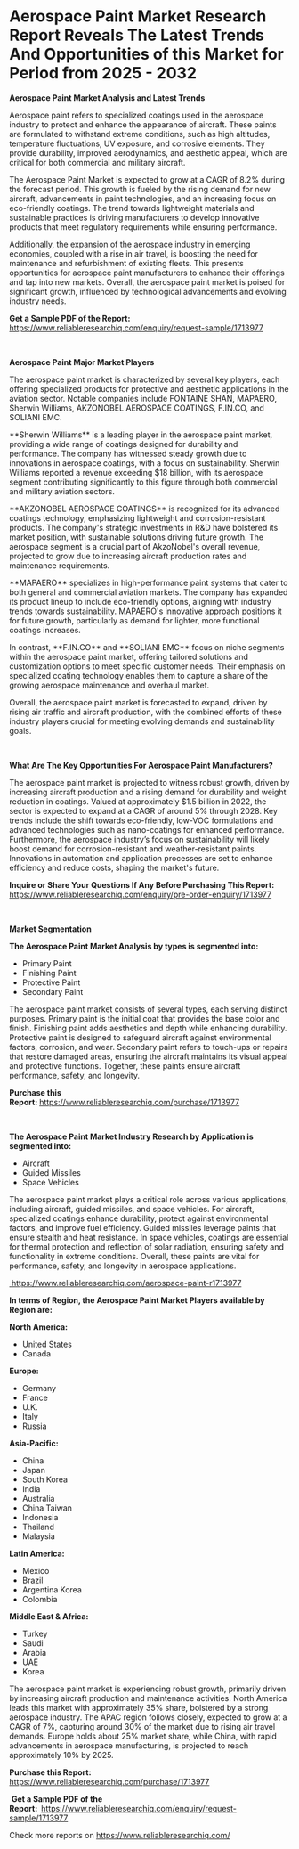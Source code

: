 <p><h1>Aerospace Paint Market Research Report Reveals The Latest Trends And Opportunities of this Market for Period from 2025 - 2032</h1></p><p><strong>Aerospace Paint Market Analysis and Latest Trends</strong></p>
<p><p>Aerospace paint refers to specialized coatings used in the aerospace industry to protect and enhance the appearance of aircraft. These paints are formulated to withstand extreme conditions, such as high altitudes, temperature fluctuations, UV exposure, and corrosive elements. They provide durability, improved aerodynamics, and aesthetic appeal, which are critical for both commercial and military aircraft.</p><p>The Aerospace Paint Market is expected to grow at a CAGR of 8.2% during the forecast period. This growth is fueled by the rising demand for new aircraft, advancements in paint technologies, and an increasing focus on eco-friendly coatings. The trend towards lightweight materials and sustainable practices is driving manufacturers to develop innovative products that meet regulatory requirements while ensuring performance. </p><p>Additionally, the expansion of the aerospace industry in emerging economies, coupled with a rise in air travel, is boosting the need for maintenance and refurbishment of existing fleets. This presents opportunities for aerospace paint manufacturers to enhance their offerings and tap into new markets. Overall, the aerospace paint market is poised for significant growth, influenced by technological advancements and evolving industry needs.</p></p>
<p><strong>Get a Sample PDF of the Report:&nbsp;</strong> <a href="https://www.reliableresearchiq.com/enquiry/request-sample/1713977?utm_campaign=904&utm_medium=2&utm_source=Github&utm_content=ia&utm_term=11012025&utm_id=aerospace-paint">https://www.reliableresearchiq.com/enquiry/request-sample/1713977</a></p>
<p>&nbsp;</p>
<p><strong>Aerospace Paint Major Market Players</strong></p>
<p><p>The aerospace paint market is characterized by several key players, each offering specialized products for protective and aesthetic applications in the aviation sector. Notable companies include FONTAINE SHAN, MAPAERO, Sherwin Williams, AKZONOBEL AEROSPACE COATINGS, F.IN.CO, and SOLIANI EMC.</p><p>**Sherwin Williams** is a leading player in the aerospace paint market, providing a wide range of coatings designed for durability and performance. The company has witnessed steady growth due to innovations in aerospace coatings, with a focus on sustainability. Sherwin Williams reported a revenue exceeding $18 billion, with its aerospace segment contributing significantly to this figure through both commercial and military aviation sectors.</p><p>**AKZONOBEL AEROSPACE COATINGS** is recognized for its advanced coatings technology, emphasizing lightweight and corrosion-resistant products. The company's strategic investments in R&D have bolstered its market position, with sustainable solutions driving future growth. The aerospace segment is a crucial part of AkzoNobel's overall revenue, projected to grow due to increasing aircraft production rates and maintenance requirements.</p><p>**MAPAERO** specializes in high-performance paint systems that cater to both general and commercial aviation markets. The company has expanded its product lineup to include eco-friendly options, aligning with industry trends towards sustainability. MAPAERO's innovative approach positions it for future growth, particularly as demand for lighter, more functional coatings increases.</p><p>In contrast, **F.IN.CO** and **SOLIANI EMC** focus on niche segments within the aerospace paint market, offering tailored solutions and customization options to meet specific customer needs. Their emphasis on specialized coating technology enables them to capture a share of the growing aerospace maintenance and overhaul market.</p><p>Overall, the aerospace paint market is forecasted to expand, driven by rising air traffic and aircraft production, with the combined efforts of these industry players crucial for meeting evolving demands and sustainability goals.</p></p>
<p>&nbsp;</p>
<p><strong>What Are The Key Opportunities For Aerospace Paint Manufacturers?</strong></p>
<p><p>The aerospace paint market is projected to witness robust growth, driven by increasing aircraft production and a rising demand for durability and weight reduction in coatings. Valued at approximately $1.5 billion in 2022, the sector is expected to expand at a CAGR of around 5% through 2028. Key trends include the shift towards eco-friendly, low-VOC formulations and advanced technologies such as nano-coatings for enhanced performance. Furthermore, the aerospace industry’s focus on sustainability will likely boost demand for corrosion-resistant and weather-resistant paints. Innovations in automation and application processes are set to enhance efficiency and reduce costs, shaping the market's future.</p></p>
<p><strong>Inquire or Share Your Questions If Any Before Purchasing This Report:</strong> <a href="https://www.reliableresearchiq.com/enquiry/pre-order-enquiry/1713977?utm_campaign=904&utm_medium=2&utm_source=Github&utm_content=ia&utm_term=11012025&utm_id=aerospace-paint">https://www.reliableresearchiq.com/enquiry/pre-order-enquiry/1713977</a></p>
<p>&nbsp;</p>
<p><strong>Market Segmentation</strong></p>
<p><strong>The Aerospace Paint Market Analysis by types is segmented into:</strong></p>
<p><ul><li>Primary Paint</li><li>Finishing Paint</li><li>Protective Paint</li><li>Secondary Paint</li></ul></p>
<p><p>The aerospace paint market consists of several types, each serving distinct purposes. Primary paint is the initial coat that provides the base color and finish. Finishing paint adds aesthetics and depth while enhancing durability. Protective paint is designed to safeguard aircraft against environmental factors, corrosion, and wear. Secondary paint refers to touch-ups or repairs that restore damaged areas, ensuring the aircraft maintains its visual appeal and protective functions. Together, these paints ensure aircraft performance, safety, and longevity.</p></p>
<p><strong>Purchase this Report:&nbsp;</strong><a href="https://www.reliableresearchiq.com/purchase/1713977?utm_campaign=904&utm_medium=2&utm_source=Github&utm_content=ia&utm_term=11012025&utm_id=aerospace-paint">https://www.reliableresearchiq.com/purchase/1713977</a></p>
<p>&nbsp;</p>
<p><strong>The Aerospace Paint Market Industry Research by Application is segmented into:</strong></p>
<p><ul><li>Aircraft</li><li>Guided Missiles</li><li>Space Vehicles</li></ul></p>
<p><p>The aerospace paint market plays a critical role across various applications, including aircraft, guided missiles, and space vehicles. For aircraft, specialized coatings enhance durability, protect against environmental factors, and improve fuel efficiency. Guided missiles leverage paints that ensure stealth and heat resistance. In space vehicles, coatings are essential for thermal protection and reflection of solar radiation, ensuring safety and functionality in extreme conditions. Overall, these paints are vital for performance, safety, and longevity in aerospace applications.</p></p>
<p><a href="https://www.reliableresearchiq.com/aerospace-paint-r1713977?utm_campaign=904&utm_medium=2&utm_source=Github&utm_content=ia&utm_term=11012025&utm_id=aerospace-paint">&nbsp;https://www.reliableresearchiq.com/aerospace-paint-r1713977</a></p>
<p><strong>In terms of Region, the Aerospace Paint Market Players available by Region are:</strong></p>
<p>
    <p> <strong> North America: </strong>
        <ul>
            <li>United States</li>
            <li>Canada</li>
        </ul>
        </p> 
    <p> <strong> Europe: </strong>
        <ul>
            <li>Germany</li>
            <li>France</li>
            <li>U.K.</li>
            <li>Italy</li>
            <li>Russia</li>
        </ul>
        </p> 
    <p> <strong> Asia-Pacific: </strong>
        <ul>
            <li>China</li>
            <li>Japan</li>
            <li>South Korea</li>
            <li>India</li>
            <li>Australia</li>
            <li>China Taiwan</li>
            <li>Indonesia</li>
            <li>Thailand</li>
            <li>Malaysia</li>
        </ul>
        </p> 
    <p> <strong> Latin America: </strong>
        <ul>
            <li>Mexico</li>
            <li>Brazil</li>
            <li>Argentina Korea</li>
            <li>Colombia</li>
        </ul>
        </p> 
    <p> <strong> Middle East & Africa: </strong>
        <ul>
            <li>Turkey</li>
            <li>Saudi</li>
            <li>Arabia</li>
            <li>UAE</li>
            <li>Korea</li>
        </ul>
    </p>
    </p>
<p><p>The aerospace paint market is experiencing robust growth, primarily driven by increasing aircraft production and maintenance activities. North America leads this market with approximately 35% share, bolstered by a strong aerospace industry. The APAC region follows closely, expected to grow at a CAGR of 7%, capturing around 30% of the market due to rising air travel demands. Europe holds about 25% market share, while China, with rapid advancements in aerospace manufacturing, is projected to reach approximately 10% by 2025.</p></p>
<p><strong>Purchase this Report: </strong><a href="https://www.reliableresearchiq.com/purchase/1713977?utm_campaign=904&utm_medium=2&utm_source=Github&utm_content=ia&utm_term=11012025&utm_id=aerospace-paint">https://www.reliableresearchiq.com/purchase/1713977</a></p>
<p>&nbsp;<strong>Get a Sample PDF of the Report:&nbsp;&nbsp;</strong><a href="https://www.reliableresearchiq.com/enquiry/request-sample/1713977?utm_campaign=904&utm_medium=2&utm_source=Github&utm_content=ia&utm_term=11012025&utm_id=aerospace-paint">https://www.reliableresearchiq.com/enquiry/request-sample/1713977</a></p>
<p><strong></strong></p>
<p>Check more reports on <a href="https://www.reliableresearchiq.com/?utm_campaign=904&utm_medium=2&utm_source=Github&utm_content=ia&utm_term=11012025&utm_id=aerospace-paint">https://www.reliableresearchiq.com/</a></p>